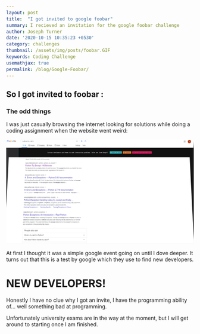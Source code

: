 ```yaml
---
layout: post
title:  "I got invited to google foobar"
summary: I recieved an invitation for the google foobar challenge
author: Joseph Turner
date: '2020-10-15 10:35:23 +0530'
category: challenges
thumbnail: /assets/img/posts/foobar.GIF
keywords: Coding Challenge
usemathjax: true
permalink: /blog/Google-Foobar/
---
```


## So I got invited to foobar :

<h3>The odd things</h3>

I was just casually browsing the internet looking for solutions while doing a coding assignment when the website went weird:

![Weird changes](/assets/img/posts/foobar-search.png)


At first I thought it was a simple google event going on until I dove deeper.
It turns out that this is a test by google which they use to find new developers.

<h1> <b> NEW DEVELOPERS! </b> </h1>

Honestly I have no clue why I got an invite, I have the programming ability of... well something bad at programming.





Unfortunately university exams are in the way at the moment, but I will get around to starting once I am finished.


